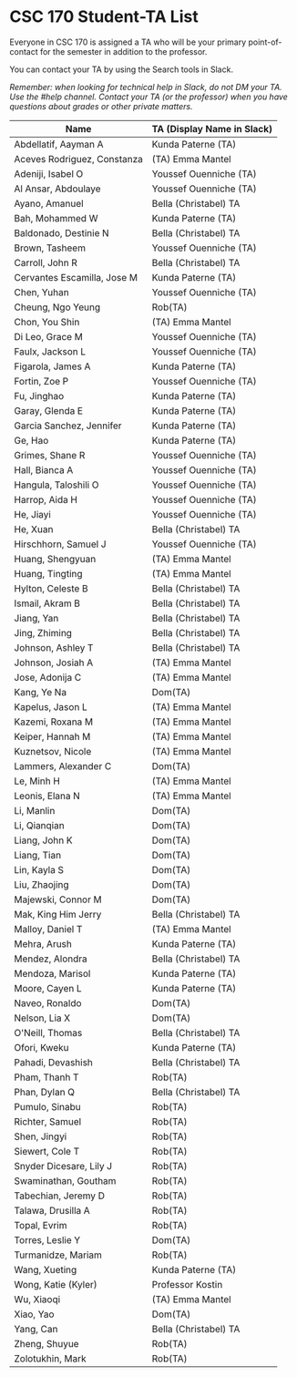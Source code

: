 # CSC 170 Student-TA List

Everyone in CSC 170 is assigned a TA who will be your primary point-of-contact for the semester in addition to the professor. 

You can contact your TA by using the Search tools in Slack.

*Remember: when looking for technical help in Slack, do not DM your TA. Use the #help channel. Contact your TA (or the professor) when you have questions about grades or other private matters.*


| Name                         | TA (Display Name in Slack) |
| ---------------------------- | -------------------------- |
| Abdellatif,  Aayman A        | Kunda Paterne (TA)         |
| Aceves  Rodriguez, Constanza | (TA) Emma Mantel           |
| Adeniji,  Isabel O           | Youssef Ouenniche (TA)     |
| Al  Ansar, Abdoulaye         | Youssef Ouenniche (TA)     |
| Ayano,  Amanuel              | Bella (Christabel) TA      |
| Bah,  Mohammed W             | Kunda Paterne (TA)         |
| Baldonado,  Destinie N       | Bella (Christabel) TA      |
| Brown,  Tasheem              | Youssef Ouenniche (TA)     |
| Carroll,  John R             | Bella (Christabel) TA      |
| Cervantes  Escamilla, Jose M | Kunda Paterne (TA)         |
| Chen,  Yuhan                 | Youssef Ouenniche (TA)     |
| Cheung,  Ngo Yeung           | Rob(TA)                    |
| Chon,  You Shin              | (TA) Emma Mantel           |
| Di  Leo, Grace M             | Youssef Ouenniche (TA)     |
| Faulx,  Jackson L            | Youssef Ouenniche (TA)     |
| Figarola,  James A           | Kunda Paterne (TA)         |
| Fortin,  Zoe P               | Youssef Ouenniche (TA)     |
| Fu,  Jinghao                 | Kunda Paterne (TA)         |
| Garay,  Glenda E             | Kunda Paterne (TA)         |
| Garcia  Sanchez, Jennifer    | Kunda Paterne (TA)         |
| Ge,  Hao                     | Kunda Paterne (TA)         |
| Grimes,  Shane R             | Youssef Ouenniche (TA)     |
| Hall,  Bianca A              | Youssef Ouenniche (TA)     |
| Hangula,  Taloshili O        | Youssef Ouenniche (TA)     |
| Harrop,  Aida H              | Youssef Ouenniche (TA)     |
| He,  Jiayi                   | Youssef Ouenniche (TA)     |
| He, Xuan                     | Bella (Christabel) TA      |
| Hirschhorn,  Samuel J        | Youssef Ouenniche (TA)     |
| Huang,  Shengyuan            | (TA) Emma Mantel           |
| Huang,  Tingting             | (TA) Emma Mantel           |
| Hylton,  Celeste B           | Bella (Christabel) TA      |
| Ismail,  Akram B             | Bella (Christabel) TA      |
| Jiang,  Yan                  | Bella (Christabel) TA      |
| Jing,  Zhiming               | Bella (Christabel) TA      |
| Johnson,  Ashley T           | Bella (Christabel) TA      |
| Johnson,  Josiah A           | (TA) Emma Mantel           |
| Jose,  Adonija C             | (TA) Emma Mantel           |
| Kang,  Ye Na                 | Dom(TA)                    |
| Kapelus,  Jason L            | (TA) Emma Mantel           |
| Kazemi,  Roxana M            | (TA) Emma Mantel           |
| Keiper,  Hannah M            | (TA) Emma Mantel           |
| Kuznetsov,  Nicole           | (TA) Emma Mantel           |
| Lammers,  Alexander C        | Dom(TA)                    |
| Le,  Minh H                  | (TA) Emma Mantel           |
| Leonis,  Elana N             | (TA) Emma Mantel           |
| Li,  Manlin                  | Dom(TA)                    |
| Li,  Qianqian                | Dom(TA)                    |
| Liang,  John K               | Dom(TA)                    |
| Liang,  Tian                 | Dom(TA)                    |
| Lin,  Kayla S                | Dom(TA)                    |
| Liu,  Zhaojing               | Dom(TA)                    |
| Majewski,  Connor M          | Dom(TA)                    |
| Mak,  King Him Jerry         | Bella (Christabel) TA      |
| Malloy,  Daniel T            | (TA) Emma Mantel           |
| Mehra,  Arush                | Kunda Paterne (TA)         |
| Mendez,  Alondra             | Bella (Christabel) TA      |
| Mendoza,  Marisol            | Kunda Paterne (TA)         |
| Moore,  Cayen L              | Kunda Paterne (TA)         |
| Naveo,  Ronaldo              | Dom(TA)                    |
| Nelson,  Lia X               | Dom(TA)                    |
| O'Neill,  Thomas             | Bella (Christabel) TA      |
| Ofori,  Kweku                | Kunda Paterne (TA)         |
| Pahadi,  Devashish           | Bella (Christabel) TA      |
| Pham,  Thanh T               | Rob(TA)                    |
| Phan,  Dylan Q               | Bella (Christabel) TA      |
| Pumulo,  Sinabu              | Rob(TA)                    |
| Richter,  Samuel             | Rob(TA)                    |
| Shen,  Jingyi                | Rob(TA)                    |
| Siewert,  Cole T             | Rob(TA)                    |
| Snyder  Dicesare, Lily J     | Rob(TA)                    |
| Swaminathan,  Goutham        | Rob(TA)                    |
| Tabechian,  Jeremy D         | Rob(TA)                    |
| Talawa,  Drusilla A          | Rob(TA)                    |
| Topal,  Evrim                | Rob(TA)                    |
| Torres,  Leslie Y            | Dom(TA)                    |
| Turmanidze,  Mariam          | Rob(TA)                    |
| Wang,  Xueting               | Kunda Paterne (TA)         |
| Wong,  Katie (Kyler)         | Professor Kostin           |
| Wu,  Xiaoqi                  | (TA) Emma Mantel           |
| Xiao,  Yao                   | Dom(TA)                    |
| Yang,  Can                   | Bella (Christabel) TA      |
| Zheng,  Shuyue               | Rob(TA)                    |
| Zolotukhin,  Mark            | Rob(TA)                    |